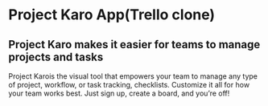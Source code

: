 # Project Karo App(Trello clone)

## Project Karo makes it easier for teams to manage projects and tasks
Project Karois the visual tool that empowers your team to manage any type of project, workflow, or task tracking, checklists. Customize it all for how your team works best. Just sign up, create a board, and you’re off!
